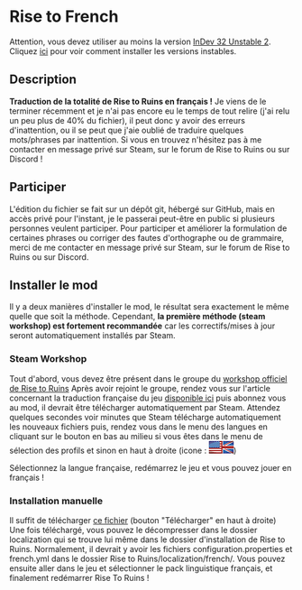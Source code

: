 # Rise to French
Attention, vous devez utiliser au moins la version [InDev 32 Unstable 2](https://risetoruins.com/index.php?/topic/1644-build-indev-32-unstable-2-released/). Cliquez [ici](https://risetoruins.com/index.php?/topic/263-how-to-access-unstable-builds-on-steam/) pour voir comment installer les versions instables.

## Description
**Traduction de la totalité de Rise to Ruins en français !**
Je viens de le terminer récemment et je n'ai pas encore eu le temps de tout relire (j'ai relu un peu plus de 40% du fichier), il peut donc y avoir des erreurs d'inattention, ou il se peut que j'aie oublié de traduire quelques mots/phrases par inattention. Si vous en trouvez n'hésitez pas à me contacter en message privé sur Steam, sur le forum de Rise to Ruins ou sur Discord !

## Participer
L'édition du fichier se fait sur un dépôt git, hébergé sur GitHub, mais en accès privé pour l'instant, je le passerai peut-être en public si plusieurs personnes veulent participer.
Pour participer et améliorer la formulation de certaines phrases ou corriger des fautes d'orthographe ou de grammaire, merci de me contacter en message privé sur Steam, sur le forum de Rise to Ruins ou sur Discord.

## Installer le mod
Il y a deux manières d'installer le mod, le résultat sera exactement le même quelle que soit la méthode. Cependant, **la première méthode (steam workshop) est fortement recommandée** car les correctifs/mises à jour seront automatiquement installés par Steam.

### Steam Workshop
Tout d'abord, vous devez être présent dans le groupe du [workshop officiel de Rise to Ruins](https://steamcommunity.com/groups/RiseToRuinsWorkshop)
Après avoir rejoint le groupe, rendez vous sur l'article concernant la traduction française du jeu [disponible ici](https://steamcommunity.com/sharedfiles/filedetails/?id=1631870896) puis abonnez vous au mod, il devrait être télécharger automatiquement par Steam.
Attendez quelques secondes voir minutes que Steam télécharge automatiquement les nouveaux fichiers puis, rendez vous dans le menu des langues en cliquant sur le bouton en bas au milieu si vous êtes dans le menu de sélection des profils et sinon en haut à droite (icone : ![drapeau UK/USA](assets/unitedKingdomStates.png))

Sélectionnez la langue française, redémarrez le jeu et vous pouvez jouer en français !

### Installation manuelle
Il suffit de télécharger [ce fichier](https://www.dropbox.com/s/sf9il27fwkyh1vo/french.zip) (bouton "Télécharger" en haut à droite)
Une fois téléchargé, vous pouvez le décompresser dans le dossier localization qui se trouve lui même dans le dossier d'installation de Rise to Ruins.
Normalement, il devrait y avoir les fichiers configuration.properties et french.yml dans le dossier Rise to Ruins/localization/french/. Vous pouvez ensuite aller dans le jeu et sélectionner le pack linguistique français, et finalement redémarrer Rise To Ruins !
